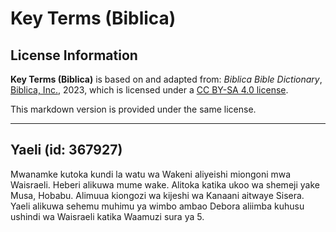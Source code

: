 # Key Terms (Biblica)

## License Information

**Key Terms (Biblica)** is based on and adapted from: _Biblica Bible Dictionary_, [Biblica, Inc.](https://www.biblica.com/), 2023, which is licensed under a [CC BY-SA 4.0 license](https://creativecommons.org/licenses/by-sa/4.0/legalcode.en).

This markdown version is provided under the same license.



--------------------------------

## Yaeli (id: 367927)

Mwanamke kutoka kundi la watu wa Wakeni aliyeishi miongoni mwa Waisraeli. Heberi alikuwa mume wake. Alitoka katika ukoo wa shemeji yake Musa, Hobabu. Alimuua kiongozi wa kijeshi wa Kanaani aitwaye Sisera. Yaeli alikuwa sehemu muhimu ya wimbo ambao Debora aliimba kuhusu ushindi wa Waisraeli katika Waamuzi sura ya 5\.


